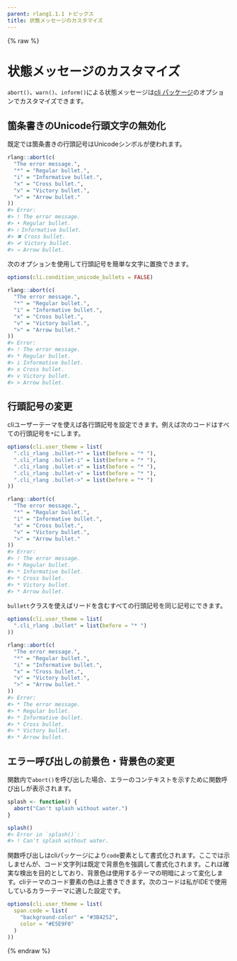 ```yaml
---
parent: rlang1.1.1 トピックス
title: 状態メッセージのカスタマイズ
---
```


{% raw %}

# 状態メッセージのカスタマイズ

`abort()`、`warn()`、`inform()`による状態メッセージは[cli パッケージ](https://cli.r-lib.org)のオプションでカスタマイズできます。

## 箇条書きのUnicode行頭文字の無効化

既定では箇条書きの行頭記号はUnicodeシンボルが使われます。

```r
rlang::abort(c(
  "The error message.",
  "*" = "Regular bullet.",
  "i" = "Informative bullet.",
  "x" = "Cross bullet.",
  "v" = "Victory bullet.",
  ">" = "Arrow bullet."
))
#> Error:
#> ! The error message.
#> • Regular bullet.
#> ℹ Informative bullet.
#> ✖ Cross bullet.
#> ✔ Victory bullet.
#> → Arrow bullet.
```

次のオプションを使用して行頭記号を簡単な文字に置換できます。

```r
options(cli.condition_unicode_bullets = FALSE)

rlang::abort(c(
  "The error message.",
  "*" = "Regular bullet.",
  "i" = "Informative bullet.",
  "x" = "Cross bullet.",
  "v" = "Victory bullet.",
  ">" = "Arrow bullet."
))
#> Error:
#> ! The error message.
#> * Regular bullet.
#> i Informative bullet.
#> x Cross bullet.
#> v Victory bullet.
#> > Arrow bullet.
```

## 行頭記号の変更

cliユーザーテーマを使えば各行頭記号を設定できます。例えば次のコードはすべての行頭記号を`*`にします。

```r
options(cli.user_theme = list(
  ".cli_rlang .bullet-*" = list(before = "* "),
  ".cli_rlang .bullet-i" = list(before = "* "),
  ".cli_rlang .bullet-x" = list(before = "* "),
  ".cli_rlang .bullet-v" = list(before = "* "),
  ".cli_rlang .bullet->" = list(before = "* ")
))

rlang::abort(c(
  "The error message.",
  "*" = "Regular bullet.",
  "i" = "Informative bullet.",
  "x" = "Cross bullet.",
  "v" = "Victory bullet.",
  ">" = "Arrow bullet."
))
#> Error:
#> ! The error message.
#> * Regular bullet.
#> * Informative bullet.
#> * Cross bullet.
#> * Victory bullet.
#> * Arrow bullet.
```

`bullett`クラスを使えばリードを含むすべての行頭記号を同じ記号にできます。

```r
options(cli.user_theme = list(
  ".cli_rlang .bullet" = list(before = "* ")
))

rlang::abort(c(
  "The error message.",
  "*" = "Regular bullet.",
  "i" = "Informative bullet.",
  "x" = "Cross bullet.",
  "v" = "Victory bullet.",
  ">" = "Arrow bullet."
))
#> Error:
#> * The error message.
#> * Regular bullet.
#> * Informative bullet.
#> * Cross bullet.
#> * Victory bullet.
#> * Arrow bullet.
```

## エラー呼び出しの前景色・背景色の変更

関数内で`abort()`を呼び出した場合、エラーのコンテキストを示すために関数呼び出しが表示されます。

```r
splash <- function() {
  abort("Can't splash without water.")
}

splash()
#> Error in `splash()`:
#> ! Can't splash without water.
```

関数呼び出しはcliパッケージにより`code`要素として書式化されます。ここでは示しませんが、コード文字列は既定で背景色を強調して書式化されます。これは確実な検出を目的としており、背景色は使用するテーマの明暗によって変化します。cliテーマのコード要素の色は上書きできます。次のコードは私がIDEで使用しているカラーテーマに適した設定です。

```r
options(cli.user_theme = list(
  span.code = list(
    "background-color" = "#3B4252",
    color = "#E5E9F0"
  )
))
```

{% endraw %}
